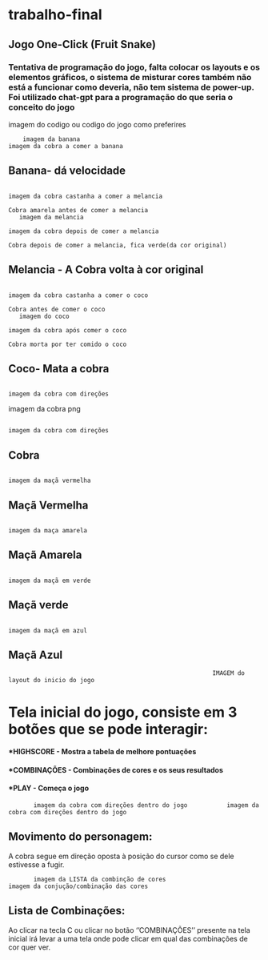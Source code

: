# trabalho-final
## Jogo One-Click (Fruit Snake)

### Tentativa de programação do jogo, falta colocar os layouts e os elementos gráficos, o sistema de misturar cores também não está a funcionar como deveria, não tem sistema de power-up. Foi utilizado chat-gpt para a programação do que seria o conceito do jogo


 imagem do codigo ou codigo do jogo como preferires

        imagem da banana                                                             imagem da cobra a comer a banana
        
 ## Banana- dá velocidade 



                                                                                imagem da cobra castanha a comer a melancia
                                                                                 Cobra amarela antes de comer a melancia
       imagem da melancia 
                                                                                 imagem da cobra depois de comer a melancia 
                                                                                 Cobra depois de comer a melancia, fica verde(da cor original)

## Melancia - A Cobra volta à cor original  

                                                                                imagem da cobra castanha a comer o coco
                                                                                Cobra antes de comer o coco
       imagem do coco   
                                                                                imagem da cobra após comer o coco
                                                                                Cobra morta por ter comido o coco
                                                                                
## Coco- Mata a cobra

                                                                                 imagem da cobra com direções

imagem da cobra png 

                                                                                 imagem da cobra com direções

## Cobra


                                                                                 imagem da maçã vermelha
## Maçã Vermelha
                                                                                 imagem da maça amarela
## Maçã Amarela
                                                                                 imagem da maçã em verde
## Maçã verde
                                                                                 imagem da maçã em azul
## Maçã Azul


                                                             IMAGEM do layout do inicio do jogo
#                                           Tela inicial do jogo, consiste em 3 botões que se pode interagir:

#### *HIGHSCORE - Mostra a tabela de melhore pontuações
#### *COMBINAÇÕES - Combinações de cores e os seus resultados
#### *PLAY - Começa o jogo

           imagem da cobra com direções dentro do jogo           imagem da cobra com direções dentro do jogo

## Movimento do personagem:
A cobra segue em direção oposta à posição do cursor como se dele estivesse a fugir. 

           imagem da LISTA da combinção de cores                      imagem da conjução/combinação das cores

## Lista de Combinações:
Ao clicar na tecla C ou clicar no botão ‘’COMBINAÇÕES’’ presente na tela inicial irá levar a uma tela onde pode clicar em qual das combinações de cor quer ver.


